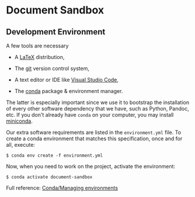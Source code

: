 Document Sandbox
================================================================================

Development Environment
--------------------------------------------------------------------------------

A few tools are necessary

  - A [LaTeX](https://www.latex-project.org/) distribution,

  - The [git](https://git-scm.com/) version control system,

  - A text editor or IDE like [Visual Studio Code](https://code.visualstudio.com/),

  - The [conda](https://conda.io/en/latest/) package & environment manager.

The latter is especially important since we use it to bootstrap 
the installation of every other software dependency that we have,
such as Python, Pandoc, etc. If you don't already have `conda` on your computer, 
you may install [miniconda](https://docs.conda.io/en/latest/miniconda.html).

Our extra software requirements are listed in the `environment.yml` file.
To create a conda environment that matches this specification, 
once and for all, execute:

    $ conda env create -f environment.yml

Now, when you need to work on the project,
activate the environment:

    $ conda activate document-sandbox

Full reference: [Conda/Managing environments](https://conda.io/projects/conda/en/latest/user-guide/tasks/manage-environments.html)


